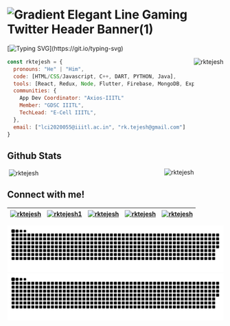 # ![Gradient Elegant Line Gaming Twitter Header Banner(1)](https://user-images.githubusercontent.com/73354337/171396380-d4c446dd-f437-432f-9c68-ad9a0a546f74.png)
[![Typing SVG](https://readme-typing-svg.herokuapp.com?duration=3500&vCenter=true&height=28&lines=Hi!+I+am+K+Tejeshwar+Reddy+%F0%9F%91%8B;Sophomore+at+IIIT+Lucknow;I+am+a+MERN+stack+developer!;I+am+also+a+Flutter+Developer!)](https://git.io/typing-svg)

<img align="right" height="300" src="https://user-images.githubusercontent.com/73354337/171433720-7bc6214b-330e-4371-bac4-e97a69647e19.gif" alt="rktejesh" />

```javascript
const rktejesh = {
  pronouns: "He" | "Him",
  code: [HTML/CSS/Javascript, C++, DART, PYTHON, Java],
  tools: [React, Redux, Node, Flutter, Firebase, MongoDB, Express],
  communities: {
    App Dev Coordinator: "Axios-IIITL"
    Member: "GDSC IIITL",
    TechLead: "E-Cell IIITL",
  },
  email: ["lci2020055@iiitl.ac.in", "rk.tejesh@gmail.com"]
}
``` 
## Github Stats

<p>&nbsp;<img align="center" src="https://github-readme-stats.vercel.app/api?username=rktejesh&count_private=true&show_icons=true&theme=tokyonight" alt="rktejesh" />
<img align="right" src="https://github-readme-stats.vercel.app/api/top-langs/?username=rktejesh&hide=jupyter%20notebook&layout=compact&theme=tokyonight" alt="rktejesh" />
</p>

## Connect with me!
<a href="https://dev.to/rktejesh" target="blank"><img align="center" src="https://camo.githubusercontent.com/6cc90061976bcd4d1a61a6c76b818538b5a65754f7b7b8068fe0fa49a09def8f/68747470733a2f2f6564656e742e6769746875622e696f2f537570657254696e7949636f6e732f696d616765732f7376672f6465765f746f2e737667" alt="rktejesh" height="40" width="50" /></a>|<a href="https://twitter.com/rktejesh1" target="blank"><img align="center" src="https://camo.githubusercontent.com/35b0b8bfbd8840f35607fb56ad0a139047fd5d6e09ceb060c5c6f0a5abd1044c/68747470733a2f2f6564656e742e6769746875622e696f2f537570657254696e7949636f6e732f696d616765732f7376672f747769747465722e737667" alt="rktejesh1" height="40" width="50"  /></a>|<a href="https://linkedin.com/in/rktejesh" target="blank"><img align="center" src="https://camo.githubusercontent.com/c8a9c5b414cd812ad6a97a46c29af67239ddaeae08c41724ff7d945fb4c047e5/68747470733a2f2f6564656e742e6769746875622e696f2f537570657254696e7949636f6e732f696d616765732f7376672f6c696e6b6564696e2e737667" alt="rktejesh" height="40" width="50"  /></a>|<a href="https://stackoverflow.com/users/14700514" target="blank"><img align="center" src="https://camo.githubusercontent.com/ad1dcdc76b0be1423e54a791d31311e91e8e89bb8492be214cfc3390e24c323d/68747470733a2f2f6564656e742e6769746875622e696f2f537570657254696e7949636f6e732f696d616765732f7376672f737461636b6f766572666c6f772e737667" alt="rktejesh" height="40" width="50"  /></a>|<a href="https://fb.com/rktejesh" target="blank"><img align="center" src="https://camo.githubusercontent.com/8f245234577766478eaf3ee72b0615e99bb9ef3eaa56e1c37f75692811181d5c/68747470733a2f2f6564656e742e6769746875622e696f2f537570657254696e7949636f6e732f696d616765732f7376672f66616365626f6f6b2e737667" alt="rktejesh" height="40" width="50"  /></a>
|--|--|--|--|--|

![github contribution grid snake animation](https://raw.githubusercontent.com/rktejesh/rktejesh/output/github-contribution-grid-snake-dark.svg#gh-dark-mode-only)![github contribution grid snake animation](https://raw.githubusercontent.com/rktejesh/rktejesh/output/github-contribution-grid-snake.svg#gh-light-mode-only)

<!---
<img title="JS" alt="JS" width="40px" src="https://raw.githubusercontent.com/github/explore/master/topics/javascript/javascript.png">|<img title="Python" alt="Python" width="40px" src="https://raw.githubusercontent.com/github/explore/master/topics/python/python.png">|<img title="mongodb" alt="mongodb" width="40px" src="https://raw.githubusercontent.com/github/explore/master/topics/mongodb/mongodb.png">|<img title="gcloud" alt="gcloud" width="40px" src="https://www.sophos.com/sites/default/files/2022-02/googlecloud.png">|<img title="mysql" alt="mysql" width="40px" src="https://styles.redditmedia.com/t5_2qm6k/styles/communityIcon_dhjr6guc03x51.png?width=256&s=3e825b7205c7f497d4695028e358d26ee359f84b">
-->
